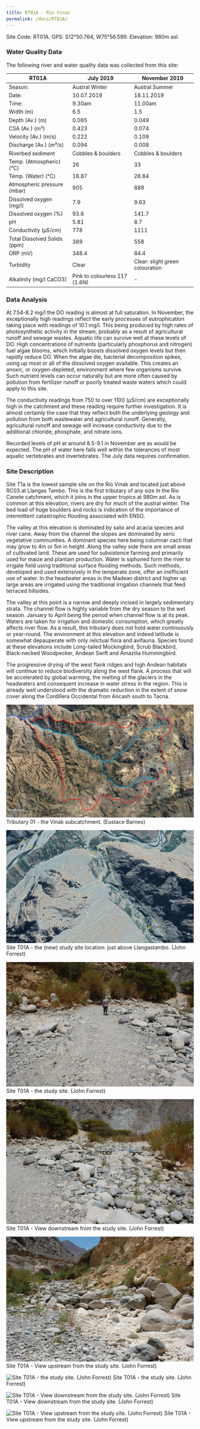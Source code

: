 ```yaml
---
title: RT01A - Rio Vinac
permalink: /docs/RT01A/
---
```


Site Code: RT01A.  GPS: S12°50.764, W75°56.599. Elevation:
980m asl.

### Water Quality Data

The following river and water quality data was collected from this site:

| RT01A                        | July 2019                     | November 2019            |
|------------------------------|-------------------------------|--------------------------|
| Season:                      | Austral Winter                | Austral Summer           |
| Date:                        | 10.07.2019                    | 18.11.2019               |
| Time:                        | 9.30am                        | 11.00am                  |
| Width (m)                    | 6.5                           | 1.5                      |
| Depth (Av.) (m)              | 0.065                         | 0.049                    |
| CSA (Av.) (m²)               | 0.423                         | 0.074                    |
| Velocity (Av.) (m/s)         | 0.222                         | 0.109                    |
| Discharge (Av.) (m³/s)       | 0.094                         | 0.008                    |
| Riverbed sediment            | Cobbles & boulders            | Cobbles & boulders       |
| Temp. (Atmospheric) (°C)     | 26                            | 33                       |
| Temp. (Water) (°C)           | 18.87                         | 26.84                    |
| Atmospheric pressure (mbar)  | 905                           | 889                      |
| Dissolved oxygen (mg/l)      | 7.9                           | 9.63                     |
| Dissolved oxygen (%)         | 93.6                          | 141.7                    |
| pH                           | 5.81                          | 8.7                      |
| Conductivity (µS/cm)         | 778                           | 1111                     |
| Total Dissolved Solids (ppm) | 389                           | 558                      |
| ORP (mV)                     | 348.4                         | 84.4                     |
| Turbidity                    | Clear                         | Clear: slight green colouration |
| Alkalinity (mg/l CaCO3)      | Pink to colourless 117 (1.6N) |  -                       |

### Data Analysis
At 7.54-8.2 mg/l the DO reading is almost at full saturation. In November, the  exceptionally high readings reflect the early processes of eutrophication taking place with readings of 10.1 mg/l. This being produced by high rates of photosynthetic activity in the stream, probably as a result of agricultural runoff and sewage wastes. Aquatic life can survive well at these levels of DO. High concentrations of nutrients (particularly phosphorus and nitrogen) fuel algae blooms, which initially boosts dissolved oxygen levels but then rapidly reduce DO. When the algae die, bacterial decomposition spikes, using up most or all of the dissolved oxygen available. This creates an anoxic, or oxygen-depleted, environment where few organisms survive. Such nutrient levels can occur naturally but are more often caused by pollution from fertilizer runoff or poorly treated waste waters which could apply to this site.  

The conductivity readings from 750 to over 1100 (µS/cm) are exceptionally high in the catchment and these reading require further investigation. It is almost certainly the case that they reflect both the underlying geology and pollution from both wastewater and agricultural runoff. Generally, agricultural runoff and sewage will increase conductivity due to the additional chloride, phosphate, and nitrate ions. 

Recorded levels of pH at around 8.5-9.1 in November are as would be expected. The pH of water here falls well within the tolerances of most aquatic vertebrates and invertebrates. The July data requires confirmation. 


### Site Description
Site T1a is the lowest sample site on the Rio Vinak and located just above RC03 at Llangas Tambo. This is the first tributary of any size in the Rio Canete catchment, which it joins in the upper tropics at 980m asl. As is common at this elevation, rivers are dry for much of the austral winter. The bed load of huge boulders and rocks is indication of the importance of intermittent catastrophic flooding associated with ENSO. 

The valley at this elevation is dominated by salix and acacia species and river cane. Away from the channel the slopes are dominated by xeric vegetative communities. A dominant species here being columnar cacti that may grow to 4m or 5m in height. Along the valley side there are small areas of cultivated land. These are used for subsistence farming and primarily used for maize and plantain production. Water is siphoned form the river to irrigate field using traditional surface flooding methods. Such methods, developed and used extensively in the temperate zone, offer an inefficient use of water. In the headwater areas in the Madean district and higher up large areas are irrigated using the traditional irrigation channels that feed terraced hillsides. 

The valley at this point is a narrow and deeply incised in largely sedimentary strata. The channel flow is highly variable from the dry season to the wet season. January to April being the period when channel flow is at its peak. Waters are taken for irrigation and domestic consumption, which greatly affects river flow. As a result, this tributary does not hold water continuously or year-round. The environment at this elevation and indeed latitude is somewhat depauperate with only relictual flora and avifauna. Species found at these elevations include Long-tailed Mockingbird, Scrub Blackbird, Black-necked Woodpecker, Andean Swift and Amazilia Hummingbird.

The progressive drying of the west flank ridges and high Andean habitats will continue to reduce biodiversity along the west flank. A process that will be accelerated by global warming, the melting of the glaciers in the headwaters and consequent increase in water stress in the region. This is already well understood with the dramatic reduction in the extent of snow cover along the Cordillera Occidental from Ancash south to Tacna.


![Tributary T01 - the Vinak subcatchment. (Eustace Barnes)](/assets/SiteDescriptions/T1/T1Vinacsubcatchment.jpg)
Tributary 01 - the Vinak subcatchment. (Eustace Barnes)


![Site T01A - the study site location. (John Forrest)](/assets/SiteDescriptions/T1/RT01ALower%20Vinakvalley.jpg)
Site T01A - the (new) study site location: just above Llangastambo. (John Forrest)


![Site T01A - the study site. (John Forrest)](/assets/SiteDescriptions/T1/T1AStudysitedryriverbed(July2019site).JPG)
Site T01A - the study site. (John Forrest)


![Site T01A - View downstream from the study site. (John Forrest)](/assets/SiteDescriptions/T1/T1AViewdownstream(July2019site).JPG)
Site T01A - View downstream from the study site. (John Forrest)


![Site T01A - View upstream from the study site. (John Forrest)](/assets/SiteDescriptions/T1/T1AViewupstream%20(July%202019%20site).JPG)
Site T01A - View upstream from the study site. (John Forrest)


![Site T01A - the study site. (John Forrest)](/assets/SiteDescriptions/T1/T1AStudysite(Nov.2019site).JPG)
Site T01A - the study site. (John Forrest)


![Site T01A - View downstream from the study site. (John Forrest)](/assets/SiteDescriptions/T1/T1AViewdownstream(Nov.2019site).JPG)
Site T01A - View downstream from the study site. (John Forrest)


![Site T01A - View upstream from the study site. (John Forrest)](/assets/SiteDescriptions/T1/T1AViewupstream(Nov.2019site).JPG)
Site T01A - View upstream from the study site. (John Forrest)
